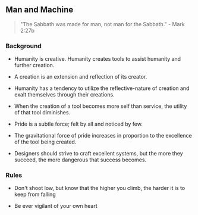 
## Man and Machine

> "The Sabbath was made for man, not man for the Sabbath." - Mark 2:27b

### Background

* Humanity is creative.  Humanity creates tools to assist humanity and further creation.

* A creation is an extension and reflection of its creator.

* Humanity has a tendency to utilize the reflective-nature of creation and exalt themselves through their creations.

* When the creation of a tool becomes more self than service, the utility of that tool diminishes.

* Pride is a subtle force; felt by all and noticed by few.

* The gravitational force of pride increases in proportion to the excellence of the tool being created.

* Designers should strive to craft excellent systems, but the more they succeed, the more dangerous that success becomes.

### Rules

* Don't shoot low, but know that the higher you climb, the harder it is to keep from falling

* Be ever vigilant of your own heart
